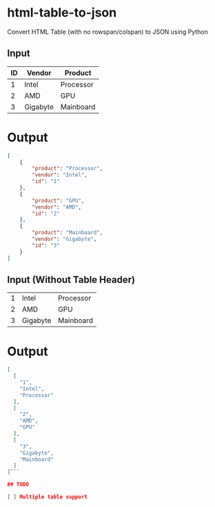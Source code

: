 # html-table-to-json

Convert HTML Table (with no rowspan/colspan) to JSON using Python

## Input

<table>
    <thead>
        <th>ID</th>
        <th>Vendor</th>
        <th>Product</th>
    </thead>
    <tr>
        <td>1</td>
        <td>Intel</td>
        <td>Processor</td>
    </tr>
    <tr>
        <td>2</td>
        <td>AMD</td>
        <td>GPU</td>
    </tr>
    <tr>
        <td>3</td>
        <td>Gigabyte</td>
        <td>Mainboard</td>
    </tr>
</table>

# Output

```json
[
    {
        "product": "Processor", 
        "vendor": "Intel", 
        "id": "1"
    }, 
    {
        "product": "GPU", 
        "vendor": "AMD", 
        "id": "2"
    }, 
    {
        "product": "Mainboard", 
        "vendor": "Gigabyte", 
        "id": "3"
    }
]
```

## Input (Without Table Header)

<table>
    <tr>
        <td>1</td>
        <td>Intel</td>
        <td>Processor</td>
    </tr>
    <tr>
        <td>2</td>
        <td>AMD</td>
        <td>GPU</td>
    </tr>
    <tr>
        <td>3</td>
        <td>Gigabyte</td>
        <td>Mainboard</td>
    </tr>
</table>

# Output

```json
[
  [
    "1",
    "Intel",
    "Processor"
  ],
  [
    "2",
    "AMD",
    "GPU"
  ],
  [
    "3",
    "Gigabyte",
    "Mainboard"
  ]
]```

## TODO

[ ] Multiple table support
